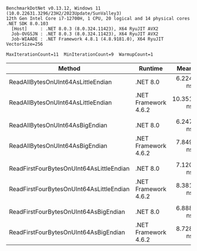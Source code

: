 ```

BenchmarkDotNet v0.13.12, Windows 11 (10.0.22631.3296/23H2/2023Update/SunValley3)
12th Gen Intel Core i7-12700H, 1 CPU, 20 logical and 14 physical cores
.NET SDK 8.0.103
  [Host]     : .NET 8.0.3 (8.0.324.11423), X64 RyuJIT AVX2
  Job-OVGSJN : .NET 8.0.3 (8.0.324.11423), X64 RyuJIT AVX2
  Job-WIAADE : .NET Framework 4.8.1 (4.8.9181.0), X64 RyuJIT VectorSize=256

MaxIterationCount=11  MinIterationCount=9  WarmupCount=1  

```

| Method                                   | Runtime              |      Mean |     Error |    StdDev | Ratio | RatioSD |
|------------------------------------------|----------------------|----------:|----------:|----------:|------:|--------:|
| ReadAllBytesOnUInt64AsLittleEndian       | .NET 8.0             |  6.224 ns | 0.1858 ns | 0.1106 ns |  1.00 |    0.00 |
| ReadAllBytesOnUInt64AsLittleEndian       | .NET Framework 4.6.2 | 10.351 ns | 0.1496 ns | 0.0783 ns |  1.66 |    0.04 |
|                                          |                      |           |           |           |       |         |
| ReadAllBytesOnUInt64AsBigEndian          | .NET 8.0             |  6.247 ns | 0.1248 ns | 0.0653 ns |  1.00 |    0.00 |
| ReadAllBytesOnUInt64AsBigEndian          | .NET Framework 4.6.2 |  7.849 ns | 0.3906 ns | 0.2583 ns |  1.26 |    0.05 |
|                                          |                      |           |           |           |       |         |
| ReadFirstFourBytesOnUInt64AsLittleEndian | .NET 8.0             |  7.120 ns | 0.1497 ns | 0.0891 ns |  1.00 |    0.00 |
| ReadFirstFourBytesOnUInt64AsLittleEndian | .NET Framework 4.6.2 |  8.381 ns | 0.0806 ns | 0.0480 ns |  1.18 |    0.01 |
|                                          |                      |           |           |           |       |         |
| ReadFirstFourBytesOnUInt64AsBigEndian    | .NET 8.0             |  6.888 ns | 0.1643 ns | 0.0978 ns |  1.00 |    0.00 |
| ReadFirstFourBytesOnUInt64AsBigEndian    | .NET Framework 4.6.2 |  8.728 ns | 0.0947 ns | 0.0564 ns |  1.27 |    0.02 |
